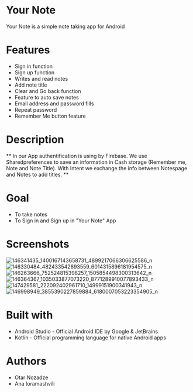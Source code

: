 # Your Note
Your Note is a simple note taking app for Android
# Features
- Sign in function
- Sign up function 
- Writes and read notes
- Add note title
- Clear and Go back function
- Feature to auto save notes
- Email address and password fills
- Repeat password 
- Remember Me button feature
# Description
** In our App authentification is using by Firebase. We use Sharedpreferences to save an information in Cash storage (Remember me, Note and Note Title). With Intent we exchange the info between Notespage and Notes to add titles. ** 
# Goal
- To take notes
- To Sign in and Sign up in "Your Note" App
# Screenshots
![146341435_1400167143658731_4899217066306625586_n](https://user-images.githubusercontent.com/78607992/107062598-e95f1000-67f2-11eb-806d-3b2cd534cf2c.jpg)
![146330484_482433542893559_6014315896181954575_n](https://user-images.githubusercontent.com/78607992/107062596-e95f1000-67f2-11eb-9adb-fa7311660a3f.jpg)
![146263666_752524815398257_1505854498300313642_n](https://user-images.githubusercontent.com/78607992/107062594-e8c67980-67f2-11eb-902e-014bfb20ede5.jpg)
![146364367_1035033877073220_8771289910077893433_n](https://user-images.githubusercontent.com/78607992/107062608-ea903d00-67f2-11eb-8a6e-8da8e9bc0331.jpg)
![147429581_222092402961710_14999151900341943_n](https://user-images.githubusercontent.com/78607992/107062601-e9f7a680-67f2-11eb-9e8b-07c8df830ab1.jpg)
![146998949_3855390227859884_6180007053223354905_n](https://user-images.githubusercontent.com/78607992/107062599-e9f7a680-67f2-11eb-8580-14ef35783663.jpg)
# Built with
- Android Studio - Official Android IDE by Google & JetBrains
- Kotlin - Official programming language for native Android apps
# Authors
- Otar Nozadze
- Ana Ioramashvili
